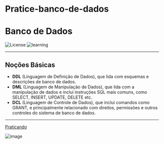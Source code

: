 # Pratice-banco-de-dados

# Banco de Dados  

![License](https://img.shields.io/badge/Code%20License-MIT-green.svg)
![learning](https://img.shields.io/badge/SQL-learning-green.svg)


---

## **Noções Básicas** 

  - **DDL** (Linguagem de Definição de Dados), que lida com esquemas e descrições de banco de dados.
  - **DML** (Linguagem de Manipulação de Dados), que lida com a manipulação de dados e inclui instruções SQL mais comuns, como SELECT, INSERT, UPDATE, DELETE etc.
  - **DCL** (Linguagem de Controle de Dados), que inclui comandos como GRANT, e principalmente relacionado com direitos, permissões e outros controles do sistema de banco de dados.
  
---
 [Praticando]( https://github.com/HenriquePST/Prratice-banco-de-dados/tree/main/Modelagem )


 ![image](https://github.com/HenriquePST/Prratice-banco-de-dados/assets/92328563/782b1322-2191-4993-8145-cd45d1078642)



